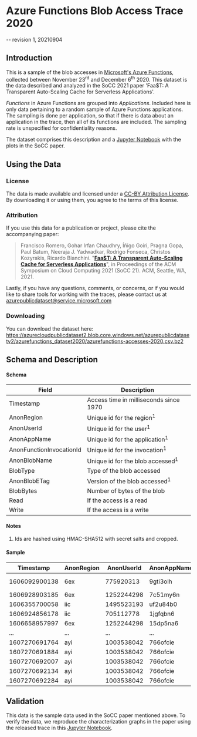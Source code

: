 # Azure Functions Blob Access Trace 2020
-- revision 1, 20210904

## Introduction
This is a sample of the blob accesses in [Microsoft's Azure Functions](https://docs.microsoft.com/en-us/azure/azure-functions/functions-overview), collected between November 23<sup>rd</sup> and December 6<sup>th</sup> 2020.
This dataset is the data described and analyzed in the SoCC 2021 paper 'Faa$T: A Transparent Auto-Scaling Cache for Serverless Applications'.

*Functions* in Azure Functions are grouped into *Applications*.
Included here is only data pertaining to a random sample of Azure Functions applications.
The sampling is done per application, so that if there is data about an application in the trace, then all of its functions are included.
The sampling rate is unspecified for confidentiality reasons.

The dataset comprises this description and a [Jupyter Notebook](https://github.com/Azure/AzurePublicDataset/blob/master/analysis/AzureFunctionsBlobDataset2020-Trace_Analysis.ipynb) with the plots in the SoCC paper.

## Using the Data

### License
The data is made available and licensed under a [CC-BY Attribution License](https://github.com/Azure/AzurePublicDataset/blob/master/LICENSE). By downloading it or using them, you agree to the terms of this license.

### Attribution
If you use this data for a publication or project, please cite the accompanying paper:

> Francisco Romero, Gohar Irfan Chaudhry, Íñigo Goiri, Pragna Gopa, Paul Batum, Neeraja J. Yadwadkar, Rodrigo Fonseca, Christos Kozyrakis, Ricardo Bianchini. "[**Faa$T: A Transparent Auto-Scaling Cache for Serverless Applications**](https://www.microsoft.com/en-us/research/uploads/prod/2021)", in Proceedings of the ACM Symposium on Cloud Computing 2021 (SoCC 21). ACM, Seattle, WA, 2021. 

Lastly, if you have any questions, comments, or concerns, or if you would like to share tools for working with the traces, please contact us at azurepublicdataset@service.microsoft.com 

### Downloading
You can download the dataset here: https://azurecloudpublicdataset2.blob.core.windows.net/azurepublicdatasetv2/azurefunctions_dataset2020/azurefunctions-accesses-2020.csv.bz2

## Schema and Description

#### Schema
|Field|Description  |
|--|--|
| Timestamp | Access time in milliseconds since 1970 |
| AnonRegion | Unique id for the region<sup>1</sup> |
| AnonUserId | Unique id for the user<sup>1</sup> |
| AnonAppName | Unique id for the application<sup>1</sup> |
| AnonFunctionInvocationId | Unique id for the invocation<sup>1</sup> |
| AnonBlobName | Unique id for the blob accessed<sup>1</sup> |
| BlobType | Type of the blob accessed |
| AnonBlobETag | Version of the blob accessed<sup>1</sup> |
| BlobBytes | Number of bytes of the blob |
| Read | If the access is a read |
| Write | If the access is a write |

#### Notes
 1. Ids are hashed using HMAC-SHA512 with secret salts and cropped.

#### Sample
|Timestamp|AnonRegion|AnonUserId|AnonAppName|AnonFunctionInvocationId|AnonBlobName|BlobType|AnonBlobETag|BlobBytes|Read|Write  |
|--|--|--|--|--|--|--|--|--|--|--|
| 1606092900138 | 6ex | 775920313 | 9gti3olh | 1565080819 | jfvf7k9kwiiq7gdx | BlockBlob/application/octet-stream | kq2su6bhi0 | 30.0 | True | False |
| 1606928903185 | 6ex | 1252244298 | 7c51my6n | 1191849141 | 1fjxqoqi2nc5njpg | BlockBlob/application/zip | ibd6a5v5pv | 1938488.0 | True | False |
| 1606355700058 | iic | 1495523193 | uf2u84b0 | 1302383289 | tp783etybrgxap8x | BlockBlob/ | 6mreka6qhr | 36.0 | False | True |
| 1606924856178 | iic | 705112778 | 1jgfqbn6 | 1869133266 | 80lssrlkciitddx9 | BlockBlob/ | if8foq3a81 | 2204780.0 | False | True |
| 1606658957997 | 6ex | 1252244298 | 15dp5na6 | 1468781831 | juijw2ldiogyem3c | BlockBlob/application/zip | 414fgngli4 | 359512.0 | True | False |
| ... | ... | ... | ... | ... | ... | ... | ... | ... | ... | ... |
| 1607270691764 | ayi | 1003538042 | 766ofcie | 1080821259 | sfocyrxcksjgri5t | BlockBlob/application/json | tanw2860j5 | 164.0 | True | False |
| 1607270691884 | ayi | 1003538042 | 766ofcie | 1530317863 | aat6cv8j2cofwj1a | BlockBlob/application/json | gf05emgb6t | 164.0 | True | False |
| 1607270692007 | ayi | 1003538042 | 766ofcie | 358892311 | u7p02pymm07pa7bg | BlockBlob/application/json | kl2uv31e7y | 164.0 | True | False |
| 1607270692134 | ayi | 1003538042 | 766ofcie | 1978924507 | 9qeai70lggcku3c5 | BlockBlob/application/json | 3xa1dkrq7m | 164.0 | True | False |
| 1607270692284 | ayi | 1003538042 | 766ofcie | 1142206120 | t8e88ksd6fiy2dx0 | BlockBlob/application/json | bp4ynk65sl | 164.0 | True | False |

## Validation
This data is the sample data used in the SoCC paper mentioned above.
To verify the data, we reproduce the characterization graphs in the paper using the released trace in this [Jupyter Notebook](https://github.com/Azure/AzurePublicDataset/blob/master/analysis/AzureFunctionsBlobDataset2020-Trace_Analysis.ipynb).
